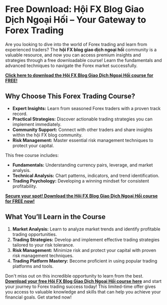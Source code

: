 # Free Download: Hội FX Blog Giao Dịch Ngoại Hối – Your Gateway to Forex Trading

Are you looking to dive into the world of Forex trading and learn from experienced traders? The **hội FX blog giao dịch ngoại hối** community is a valuable resource, and now you can access premium insights and strategies through a free downloadable course! Learn the fundamentals and advanced techniques to navigate the Forex market successfully.

[**Click here to download the Hội FX Blog Giao Dịch Ngoại Hối course for FREE!**](https://udemywork.com/hoi-fx-blog-giao-dich-ngoai-hoi)

## Why Choose This Forex Trading Course?

*   **Expert Insights:** Learn from seasoned Forex traders with a proven track record.
*   **Practical Strategies:** Discover actionable trading strategies you can implement immediately.
*   **Community Support:** Connect with other traders and share insights within the hội FX blog community.
*   **Risk Management:** Master essential risk management techniques to protect your capital.

This free course includes:

*   **Fundamentals:** Understanding currency pairs, leverage, and market analysis.
*   **Technical Analysis:** Chart patterns, indicators, and trend identification.
*   **Trading Psychology:** Developing a winning mindset for consistent profitability.

[**Secure your spot! Download the Hội FX Blog Giao Dịch Ngoại Hối course for FREE now!**](https://udemywork.com/hoi-fx-blog-giao-dich-ngoai-hoi)

## What You’ll Learn in the Course

1.  **Market Analysis:** Learn to analyze market trends and identify profitable trading opportunities.
2.  **Trading Strategies:** Develop and implement effective trading strategies tailored to your risk tolerance.
3.  **Risk Management:** Minimize risk and protect your capital with proven risk management techniques.
4.  **Trading Platform Mastery:** Become proficient in using popular trading platforms and tools.

Don't miss out on this incredible opportunity to learn from the best. **[Download your free Hội FX Blog Giao Dịch Ngoại Hối course here](https://udemywork.com/hoi-fx-blog-giao-dich-ngoai-hoi)** and start your journey to Forex trading success today! This limited-time offer gives you access to valuable knowledge and skills that can help you achieve your financial goals. Get started now!
